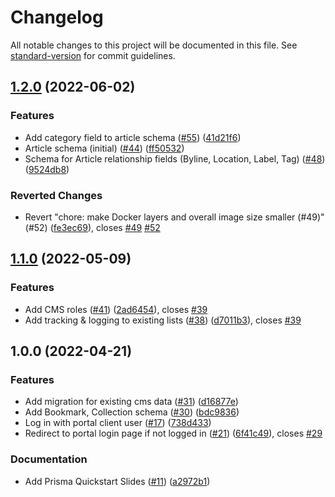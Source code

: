 # Changelog

All notable changes to this project will be documented in this file. See [standard-version](https://github.com/conventional-changelog/standard-version) for commit guidelines.

## [1.2.0](https://github.com/USSF-ORBIT/ussf-portal-cms/compare/1.1.0...1.2.0) (2022-06-02)


### Features

* Add category field to article schema ([#55](https://github.com/USSF-ORBIT/ussf-portal-cms/issues/55)) ([41d21f6](https://github.com/USSF-ORBIT/ussf-portal-cms/commit/41d21f6d6865541396e1b01b994dbdc7703316fc))
* Article schema (initial) ([#44](https://github.com/USSF-ORBIT/ussf-portal-cms/issues/44)) ([ff50532](https://github.com/USSF-ORBIT/ussf-portal-cms/commit/ff50532179dfa41486ebccdb84bfdd9c5989e6f3))
* Schema for Article relationship fields (Byline, Location, Label, Tag) ([#48](https://github.com/USSF-ORBIT/ussf-portal-cms/issues/48)) ([9524db8](https://github.com/USSF-ORBIT/ussf-portal-cms/commit/9524db88c6b23fe1d097d7747d3e2455c52f1a6e))


### Reverted Changes

* Revert "chore: make Docker layers and overall image size smaller (#49)" (#52) ([fe3ec69](https://github.com/USSF-ORBIT/ussf-portal-cms/commit/fe3ec693ca826f18d7e31cf593f82ead6c3bc3dd)), closes [#49](https://github.com/USSF-ORBIT/ussf-portal-cms/issues/49) [#52](https://github.com/USSF-ORBIT/ussf-portal-cms/issues/52)

## [1.1.0](https://github.com/USSF-ORBIT/ussf-portal-cms/compare/1.0.0...1.1.0) (2022-05-09)


### Features

* Add CMS roles ([#41](https://github.com/USSF-ORBIT/ussf-portal-cms/issues/41)) ([2ad6454](https://github.com/USSF-ORBIT/ussf-portal-cms/commit/2ad6454fe8b99ac0e25f09452e21635d3fdba840)), closes [#39](https://github.com/USSF-ORBIT/ussf-portal-cms/issues/39)
* Add tracking & logging to existing lists ([#38](https://github.com/USSF-ORBIT/ussf-portal-cms/issues/38)) ([d7011b3](https://github.com/USSF-ORBIT/ussf-portal-cms/commit/d7011b3eded00594d8f0d8ac2dc112d0541036b5)), closes [#39](https://github.com/USSF-ORBIT/ussf-portal-cms/issues/39)

## 1.0.0 (2022-04-21)


### Features

* Add migration for existing cms data ([#31](https://github.com/USSF-ORBIT/ussf-portal-cms/issues/31)) ([d16877e](https://github.com/USSF-ORBIT/ussf-portal-cms/commit/d16877e0371873aaa1a2c2a2ab22aac9994728b8))
* Add Bookmark, Collection schema ([#30](https://github.com/USSF-ORBIT/ussf-portal-cms/issues/30)) ([bdc9836](https://github.com/USSF-ORBIT/ussf-portal-cms/commit/bdc98360adafcfe175f576d51a05cb9fab2e6780))
* Log in with portal client user ([#17](https://github.com/USSF-ORBIT/ussf-portal-cms/issues/17)) ([738d433](https://github.com/USSF-ORBIT/ussf-portal-cms/commit/738d43353ec6572f62cb0c9ecf53a9599bd544da))
* Redirect to portal login page if not logged in ([#21](https://github.com/USSF-ORBIT/ussf-portal-cms/issues/21)) ([6f41c49](https://github.com/USSF-ORBIT/ussf-portal-cms/commit/6f41c49bc2b26cb7d523068c19cfc0925bc95fe2)), closes [#29](https://github.com/USSF-ORBIT/ussf-portal-cms/issues/29)


### Documentation

* Add Prisma Quickstart Slides ([#11](https://github.com/USSF-ORBIT/ussf-portal-cms/issues/11)) ([a2972b1](https://github.com/USSF-ORBIT/ussf-portal-cms/commit/a2972b1d8fa8c9418d9210dfdd3c0258745a4331))
